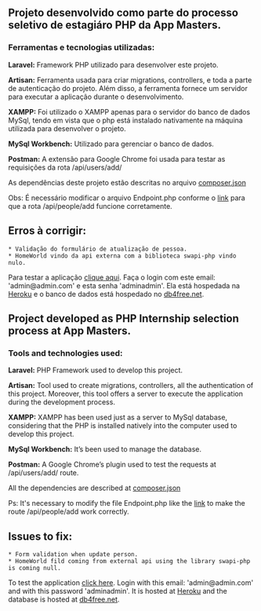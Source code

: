 ## Projeto desenvolvido como parte do processo seletivo de estagiáro PHP da App Masters.

### Ferramentas e tecnologias utilizadas:
<p><strong>Laravel:</strong> Framework PHP utilizado para desenvolver este projeto.</p>

<p><strong>Artisan:</strong> Ferramenta usada para criar migrations, controllers, e toda a parte de autenticação do projeto. Além disso, a ferramenta fornece um servidor para executar a aplicação durante o desenvolvimento.</p>

<p><strong>XAMPP:</strong> Foi utilizado o XAMPP apenas para o servidor do banco de dados MySql, tendo em vista que o php está instalado nativamente na máquina utilizada para desenvolver o projeto.</p>

<p><strong>MySql Workbench:</strong> Utilizado para gerenciar o banco de dados.</p>

<p><strong>Postman:</strong> A extensão para Google Chrome foi usada para testar as requisições da rota /api/users/add/</p>

<p>As dependências deste projeto estão descritas no arquivo <a href="composer.json">composer.json</a></p>

<p>Obs: É necessário modificar o arquivo Endpoint.php conforme o <a href="https://github.com/frankwkw/swapi-php/commit/d066108ed7d7b9dd0653d48b37b2390f1a30d8f5">link</a> para que a rota /api/people/add funcione corretamente.</p>

## Erros à corrigir:
    * Validação do formulário de atualização de pessoa.
    * HomeWorld vindo da api externa com a biblioteca swapi-php vindo nulo.

<p>Para testar a aplicação <a href="http://projetolaraveljv.herokuapp.com">clique aqui</a>. Faça o login com este email: 'admin@admin.com' e esta senha 'adminadmin'. Ela está hospedada na <a href="https://www.heroku.com/">Heroku</a> e o banco de dados está hospedado no <a href="db4free.net">db4free.net</a>.</p>

## Project developed as PHP Internship selection process at App Masters.

### Tools and technologies used:
<p><strong>Laravel:</strong> PHP Framework used to develop this project.</p>

<p><strong>Artisan:</strong> Tool used to create migrations, controllers, all the authentication of this project. Moreover, this tool offers a server to execute the application during the development process.</p>

<p><strong>XAMPP:</strong> XAMPP has been used just as a server to MySql database, considering that the PHP is installed natively into the computer used to develop this project.</p>

<p><strong>MySql Workbench:</strong> It’s been used to manage the database.</p>

<p><strong>Postman:</strong> A Google Chrome’s plugin used to test the requests at /api/users/add/ route.</p>

<p>All the dependencies are described at <a href="composer.json">composer.json</a></p>

<p>Ps: It's necessary to modify the file Endpoint.php like the <a href="https://github.com/frankwkw/swapi-php/commit/d066108ed7d7b9dd0653d48b37b2390f1a30d8f5">link</a> to make the route /api/people/add work correctly.</p>

## Issues to fix:
    * Form validation when update person.
    * HomeWorld fild coming from external api using the library swapi-php is coming null.

<p>To test the application <a href="http://projetolaraveljv.herokuapp.com">click here</a>. Login with this email: 'admin@admin.com' and with this password 'adminadmin'. It is hosted at <a href="https://www.heroku.com/">Heroku</a> and the database is hosted at <a href="db4free.net">db4free.net</a>.</p>